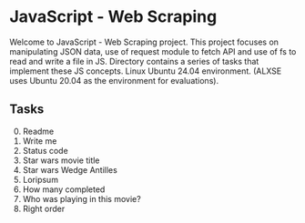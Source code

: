 # JavaScript - Web Scraping

Welcome to JavaScript - Web Scraping project. This project focuses on manipulating JSON data, use of request module to fetch API and use of fs to read and write a file in JS. Directory contains a series of tasks that implement these JS concepts. Linux Ubuntu 24.04 environment. (ALXSE uses Ubuntu 20.04 as the environment for evaluations).


## Tasks

0. Readme
1. Write me
2. Status code
3. Star wars movie title
4. Star wars Wedge Antilles
5. Loripsum
6. How many completed
7. Who was playing in this movie?
8. Right order
